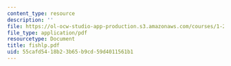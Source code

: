```yaml
---
content_type: resource
description: ''
file: https://ol-ocw-studio-app-production.s3.amazonaws.com/courses/1-224j-carrier-systems-fall-2003/55cafd5418b23b65b9cd59d4011561b1_fishlp.pdf
file_type: application/pdf
resourcetype: Document
title: fishlp.pdf
uid: 55cafd54-18b2-3b65-b9cd-59d4011561b1
---
```

